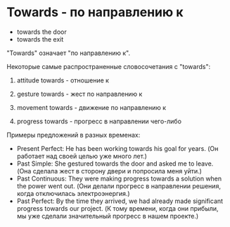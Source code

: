 # Towards - по направлению к

- towards the door
- towards the exit

"Towards" означает "по направлению к".

Некоторые самые распространенные словосочетания с "towards":

1. attitude towards - отношение к

2. gesture towards - жест по направлению к

3. movement towards - движение по направлению к

4. progress towards - прогресс в направлении чего-либо

Примеры предложений в разных временах:

- Present Perfect: He has been working towards his goal for years. (Он работает над своей целью уже много лет.)
- Past Simple: She gestured towards the door and asked me to leave. (Она сделала жест в сторону двери и попросила меня уйти.)
- Past Continuous: They were making progress towards a solution when the power went out. (Они делали прогресс в направлении решения, когда отключилась электроэнергия.)
- Past Perfect: By the time they arrived, we had already made significant progress towards our project. (К тому времени, когда они прибыли, мы уже сделали значительный прогресс в нашем проекте.)
